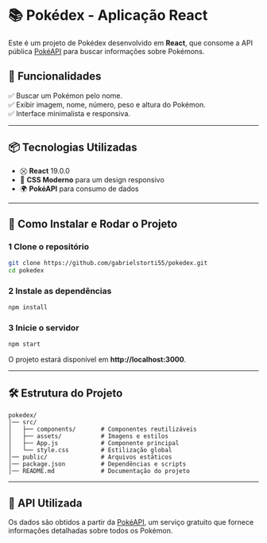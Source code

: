 # 📚 Pokédex - Aplicação React

Este é um projeto de Pokédex desenvolvido em **React**, que consome a API pública [PokéAPI](https://pokeapi.co/) para buscar informações sobre Pokémons.

## 🚀 Funcionalidades

✅ Buscar um Pokémon pelo nome.  
✅ Exibir imagem, nome, número, peso e altura do Pokémon.  
✅ Interface minimalista e responsiva.  

---

## 📦 Tecnologias Utilizadas

- ⛒ **React** 19.0.0
- 🎨 **CSS Moderno** para um design responsivo
- 🌍 **PokéAPI** para consumo de dados

---

## 👅 Como Instalar e Rodar o Projeto

### 1 **Clone o repositório**
```sh
git clone https://github.com/gabrielstorti55/pokedex.git
cd pokedex
```

### 2 **Instale as dependências**
```sh
npm install
```

### 3 **Inicie o servidor**
```sh
npm start
```
O projeto estará disponível em **http://localhost:3000**.

---

## 🛠 Estrutura do Projeto

```
pokedex/
│── src/
│   ├── components/       # Componentes reutilizáveis
│   ├── assets/           # Imagens e estilos
│   ├── App.js            # Componente principal
│   └── style.css         # Estilização global
│── public/               # Arquivos estáticos
│── package.json          # Dependências e scripts
│── README.md             # Documentação do projeto
```

---

## 🔗 API Utilizada

Os dados são obtidos a partir da [PokéAPI](https://pokeapi.co/), um serviço gratuito que fornece informações detalhadas sobre todos os Pokémon.

